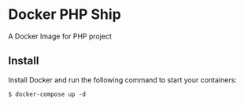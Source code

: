 # Docker PHP Ship

A Docker Image for PHP project

## Install
Install Docker and run the following command to start your containers:

    $ docker-compose up -d

